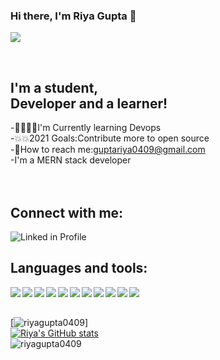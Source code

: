 ### Hi there, I'm <strong>Riya Gupta</strong> 👋️

![](https://komarev.com/ghpvc/?username=riyagupta0409&color=blue&label=PROFILE+VIEWS)

<br/>

## I'm a student,<br/>Developer and a learner!
-👨‍💻️👨‍💻️I'm Currently learning Devops <br/>
-💥️💥️2021 Goals:Contribute more to open source <br/>
-📧️How to reach me:guptariya0409@gmail.com <br/>
-I'm a MERN stack developer <br/>
<br/>
<br/>

## Connect with me:
[<img align="left" alt="Linked in Profile" src="https://img.shields.io/badge/LinkedIn-0077B5?style=for-the-badge&logo=linkedin&logoColor=white"/>](https://www.linkedin.com/in/riya-gupta-bb06a7166)
<br/>
## Languages and tools:
<img align="left"   src="https://img.shields.io/badge/Python-3776AB?style=for-the-badge&logo=python&logoColor=white"/>
<img align="left"   src="https://img.shields.io/badge/HTML5-E34F26?style=for-the-badge&logo=html5&logoColor=white"/>
<img align="left"   src="https://img.shields.io/badge/CSS3-1572B6?style=for-the-badge&logo=css3&logoColor=white"/>
<img align="left"   src="https://img.shields.io/badge/JavaScript-323330?style=for-the-badge&logo=javascript&logoColor=F7DF1E}"/>
<img align="left"   src="https://img.shields.io/badge/C%2B%2B-00599C?style=for-the-badge&logo=c%2B%2B&logoColor=white"/>
<img align="left"   src="https://img.shields.io/badge/MongoDB-4EA94B?style=for-the-badge&logo=mongodb&logoColor=white"/>
<img align="left"   src="https://img.shields.io/badge/npm-CB3837?style=for-the-badge&logo=npm&logoColor=white"/>
<img align="left"   margin="2px" src="https://img.shields.io/badge/React-20232A?style=for-the-badge&logo=react&logoColor=61DAFB}"/>
<img align="left"   src="https://img.shields.io/badge/Redux-593D88?style=for-the-badge&logo=redux&logoColor=white"/>
<img align="left"   src="https://img.shields.io/badge/Node.js-43853D?style=for-the-badge&logo=node.js&logoColor=white"/>
<img align="left"   src="https://img.shields.io/badge/Express.js-404D59?style=for-the-badge"/>
<br/>
<br/>

[![riyagupta0409](https://github-readme-stats.vercel.app/api/top-langs?username=riyagupta0409&show_icons=true&locale=en&layout=compact&theme=radical&align=left)]
<br/>
[![Riya's GitHub stats](https://github-readme-stats.vercel.app/api?username=riyagupta0409&show_icons=true&theme=radical&align=left )](https://github.com/riyagupta0409/github-readme-stats)
<br/>
![riyagupta0409](https://github-readme-streak-stats.herokuapp.com/?user=riyagupta0409&theme=radical&align=left)

